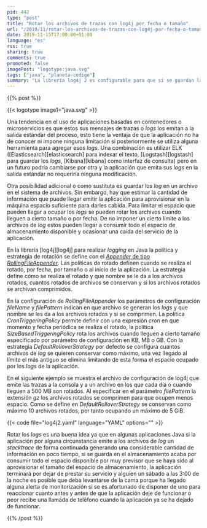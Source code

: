 ```yaml
---
pid: 442
type: "post"
title: "Rotar los archivos de trazas con log4j por fecha o tamaño"
url: "/2019/11/rotar-los-archivos-de-trazas-con-log4j-por-fecha-o-tamano/"
date: 2019-11-15T17:00:00+01:00
language: "es"
rss: true
sharing: true
comments: true
promoted: false
imagePost: "logotype:java.svg"
tags: ["java", "planeta-codigo"]
summary: "La librería log4j 2 es configurable para que si se guardan las trazas en un archivo estos se roten en una fecha indicada en una expresión _cron_, cuando lleguen a un cierto tamaño o cuando se inicie la aplicación. El rotado además de para archivar las trazas de la aplicación y clasificarlas por fecha sirve para evitar que lleguen a consumir todo el espacio de almacenamiento disponible."
---
```


{{% post %}}

{{< logotype image1="java.svg" >}}

Una tendencia en el uso de aplicaciones basadas en contenedores o microservicios es que estos sus mensajes de trazas o _logs_ los emitan a la salida estándar del proceso, esto tiene la ventaja de que la aplicación no ha de conocer ni impone ninguna limitación si posteriormente se utiliza alguna herramienta para agregar esos _logs_. Una combinación es utilizar ELK ([Elasticsearch][elasticsearch] para indexar el texto, [Logstash][logstash] para guardar los _logs_, [Kibana][kibana] como interfaz de consulta) pero en un futuro podría cambiarse por otra y la aplicación que emita sus _logs_ en la salida estándar no requeriría ninguna modificación.

Otra posibilidad adicional o como sustituta es guardar los _log_ en un archivo en el sistema de archivos. Sin embargo, hay que estimar la cantidad de información que puede llegar emitir la aplicación para aprovisionar en la máquina espacio suficiente para darles cabida. Para limitar el espacio que pueden llegar a ocupar los _logs_ se pueden rotar los archivos cuando lleguen a cierto tamaño o por fecha. De no imponer un cierto límite a los archivos de _log_ estos pueden llegar a consumir todo el espacio de almacenamiento disponible y ocasionar una caída del servicio de la aplicación.

En la librería [log4j][log4j] para realizar _logging_ en Java la política y estrategia de rotación se define con el [_Appender_ de tipo _RollingFileAppender_](https://logging.apache.org/log4j/2.x/manual/appenders.html#RollingFileAppender). Las políticas de rotado definen cuando se realiza el rotado, por fecha, por tamaño o al inicio de la aplicación. La estrategia define cómo se realiza el rotado y que nombre se le da a los archivos rotados, cuantos rotados de archivos se conservan y si los archivos rotados se archivan comprimidos.

En la configuración de _RollingFileAppender_ los parámetros de configuración _fileName_ y _filePattern_ indican en que archivo se generan los _logs_ y que nombre se les da a los archivos rotados y si se comprimen. La política _CronTriggeringPolicy_ permite definir con una expresión _cron_ en que momento y fecha periódica se realiza el rotado, la política _SizeBasedTriggeringPolicy_ rota los archivos cuando lleguen a cierto tamaño especificado por parámetro de configuración en KB, MB o GB. Con la estrategia _DefaultRolloverStrategy_ por defecto se configura cuantos archivos de _log_ se quieren conservar como máximo, una vez llegado al límite el más antiguo se elimina limitando de esta forma el espacio ocupado por los _logs_ de la aplicación.

En el siguiente ejemplo se muestra el archivo de configuración de log4j que emite las trazas a la consola y a un archivo en los que cada día o cuando lleguen a 500 MB son rotados. Al especificar en el parámetro _filePattern_ la extensión _gz_ los archivos rotados se comprimen para que ocupen menos espacio. Como se define en _DefaultRolloverStrategy_ se conservan como máximo 10 archivos rotados, por tanto ocupando un máximo de 5 GiB.

{{< code file="log4j2.yaml" language="YAML" options="" >}}

Rotar los _logs_ es una buena idea ya que en algunas aplicaciones Java si la aplicación por alguna circunstancia emite a los archivos de _log_ un _stacktrace_ de forma continuada generando una considerable cantidad de información en poco tiempo, si se guarda en el almacenamiento acaba por consumir todo el espacio disponible por muy previsor que se haya sido al aprovisionar el tamaño del espacio de almacenamiento, la aplicación terminará por dejar de prestar su servicio y alguien un sábado a las 3:00 de la noche es posible que deba levantarse de la cama porque ha llegado alguna alerta de monitorización si se es afortunado de disponer de uno para reaccionar cuanto antes y antes de que la aplicación deje de funcionar o peor recibe una llamada de teléfono cuando la aplicación ya se ha dejado de funcionar.

{{% /post %}}
